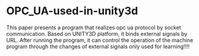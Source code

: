 # OPC_UA-used-in-unity3d
This paper presents a program that realizes opc ua protocol by socket communication. Based on UNITY3D platform, it binds external signals by URL. After running the program, it can control the operation of the machine program through the changes of external signals
only used for learning!!!!
